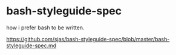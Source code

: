 # bash-styleguide-spec
how i prefer bash to be written.

https://github.com/sjas/bash-styleguide-spec/blob/master/bash-styleguide-spec.md
